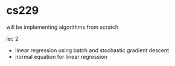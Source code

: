 # cs229 
will be implementing algorithms from scratch

lec 2 
- linear regression using batch and stochastic gradient descent
- normal equation for linear regression 
